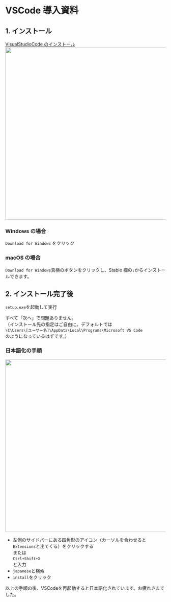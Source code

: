 # VSCode 導入資料

## 1. インストール

[VisualStudioCode のインストール](https://code.visualstudio.com/)  
<img src="./VScode.png" width="960px" height="540px">

### Windows の場合

`Download for Windows` をクリック

### macOS の場合

`Download for Windows`真横のボタンをクリックし、Stable 欄の`↓`からインストールできます。

## 2. インストール完了後

`setup.exe`を起動して実行

すべて「次へ」で問題ありません。  
（インストール先の指定はご自由に。デフォルトでは  
`\C\Users\[ユーザー名]\AppData\Local\Programs\Microsoft VS Code`  
のようになっているはずです。）

### 日本語化の手順

<img src="./VScode2.png" width="960px" height="540px">  
  
- 左側のサイドバーにある四角形のアイコン（カーソルを合わせると`Extensions`と出てくる）をクリックする  
または  
`Ctrl+Shift+X`  
と入力  
- `japanese`と検索   
- `install`をクリック  
  
以上の手順の後、VSCodeを再起動すると日本語化されています。お疲れさまでした。

